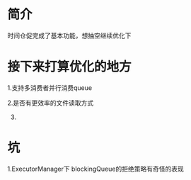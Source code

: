 # 简介

时间仓促完成了基本功能，想抽空继续优化下


# 接下来打算优化的地方

1.支持多消费者并行消费queue

2.是否有更效率的文件读取方式

3.




# 坑
1.ExecutorManager下 blockingQueue的拒绝策略有奇怪的表现

